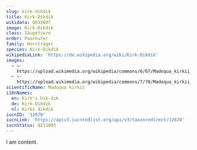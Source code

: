 ```yaml
---
slug: kirk-dikdik
title: Kirk-Dikdik
wikidata: Q833607
image: Kirk-Dikdik
class: Säugetiere
order: Paarhufer
family: Hornträger
species: Kirk-Dikdik
wikipediaLink: 'https://de.wikipedia.org/wiki/Kirk-Dikdik'
images:
  - >-
    https://upload.wikimedia.org/wikipedia/commons/6/67/Madoqua_kirkii_-_male_(Namutoni).jpg
  - >-
    https://upload.wikimedia.org/wikipedia/commons/7/78/Madoqua_kirkii_-_female_(Namutoni).jpg
scientificName: Madoqua kirkii
i18nNames:
  en: Kirk's Dik-dik
  de: Kirk-Dikdik
  nl: Kirks dikdik
iucnID: '12670'
iucnLink: 'https://apiv3.iucnredlist.org/api/v3/taxonredirect/12670'
iucnStatus: Q211005
---
```


I am content.
